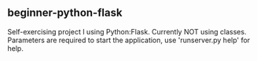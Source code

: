 ## beginner-python-flask
Self-exercising project I using Python:Flask.
Currently NOT using classes.
Parameters are required to start the application, use 'runserver.py help' for help.
